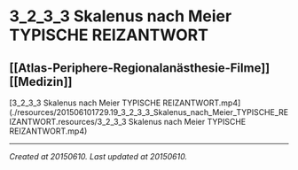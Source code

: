 # 3_2_3_3 Skalenus nach Meier TYPISCHE REIZANTWORT
 [[Atlas-Periphere-Regionalanästhesie-Filme]] [[Medizin]] 
---



[3\_2\_3\_3 Skalenus nach Meier TYPISCHE REIZANTWORT.mp4](./resources/201506101729.19_3_2_3_3_Skalenus_nach_Meier_TYPISCHE_REIZANTWORT.resources/3_2_3_3 Skalenus nach Meier TYPISCHE REIZANTWORT.mp4)

---

_Created at 20150610._
_Last updated at 20150610._




